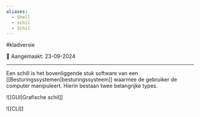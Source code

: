 ```yaml
---
aliases:
  - Shell
  - schil
  - Schil
---
```

#kladversie 

📅 Aangemaakt: 23-09-2024

---
Een schill is het bovenliggende stuk software van een [[Besturingssystemen|besturingssysteem]] waarmee de gebruiker de computer manipuleert. Hierin bestaan twee belangrijke types.

![[GUI|Grafische schil]]

![[CLI]]